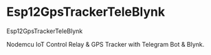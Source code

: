 # Esp12GpsTrackerTeleBlynk
Esp12GpsTrackerTeleBlynk

Nodemcu IoT
Control Relay & GPS Tracker with Telegram Bot & Blynk.

